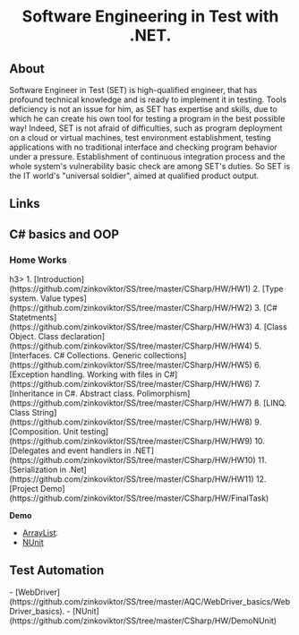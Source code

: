 <h1 align="center">Software Engineering in Test with .NET.</h1>

## About

<p>Software Engineer in Test (SET) is high-qualified engineer, that has profound technical knowledge and is ready to implement it in testing. Tools deficiency is not an issue for him, as SET has expertise and skills, due to which he can create his own tool for testing a program in the best possible way! Indeed, SET is not afraid of difficulties, such as program deployment on a cloud or virtual machines, test environment establishment, testing applications with no traditional interface and checking program behavior under a pressure. Establishment of continuous integration process and the whole system's vulnerability basic check are among SET's duties. So SET is the IT world's "universal soldier", aimed at qualified product output.</p>

## Links

<h2>C# basics and OOP</h2>
<h3>Home Works</h3>h3>
1. [Introduction](https://github.com/zinkoviktor/SS/tree/master/CSharp/HW/HW1)
2. [Type system. Value types](https://github.com/zinkoviktor/SS/tree/master/CSharp/HW/HW2)
3. [C# Statetments](https://github.com/zinkoviktor/SS/tree/master/CSharp/HW/HW3)
4. [Class Object. Class declaration](https://github.com/zinkoviktor/SS/tree/master/CSharp/HW/HW4)
5. [Interfaces. C# Collections. Generic collections](https://github.com/zinkoviktor/SS/tree/master/CSharp/HW/HW5)
6. [Exception handling. Working with files in C#](https://github.com/zinkoviktor/SS/tree/master/CSharp/HW/HW6)
7. [Inheritance in C#. Abstract class. Polimorphism](https://github.com/zinkoviktor/SS/tree/master/CSharp/HW/HW7)
8. [LINQ. Class String](https://github.com/zinkoviktor/SS/tree/master/CSharp/HW/HW8)
9. [Composition. Unit testing](https://github.com/zinkoviktor/SS/tree/master/CSharp/HW/HW9)
10. [Delegates and event handlers in .NET](https://github.com/zinkoviktor/SS/tree/master/CSharp/HW/HW10)
11. [Serialization in .Net](https://github.com/zinkoviktor/SS/tree/master/CSharp/HW/HW11)
12. [Project Demo](https://github.com/zinkoviktor/SS/tree/master/CSharp/HW/FinalTask)

**Demo**
- [ArrayList](https://github.com/zinkoviktor/SS/tree/master/CSharp/HW/DemoArrayList).
- [NUnit](https://github.com/zinkoviktor/SS/tree/master/CSharp/HW/DemoNUnit)

<h2>Test Automation</h2>
- [WebDriver](https://github.com/zinkoviktor/SS/tree/master/AQC/WebDriver_basics/WebDriver_basics).
- [NUnit](https://github.com/zinkoviktor/SS/tree/master/CSharp/HW/DemoNUnit)
